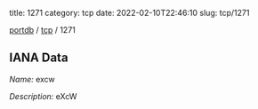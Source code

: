 title: 1271
category: tcp
date: 2022-02-10T22:46:10
slug: tcp/1271

[portdb](/) / [tcp](/category/tcp.html) / 1271


## IANA Data

_Name:_ excw

_Description:_ eXcW

